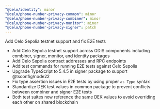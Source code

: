 ```yaml
---
"@celo/identity": minor
"@celo/phone-number-privacy-common": minor
"@celo/phone-number-privacy-combiner": minor
"@celo/phone-number-privacy-monitor": minor
"@celo/phone-number-privacy-signer": patch
---
```


Add Celo Sepolia testnet support and fix E2E tests

- Add Celo Sepolia testnet support across ODIS components including combiner, signer, monitor, and identity packages
- Add Celo Sepolia contract addresses and RPC endpoints
- Add test commands for running E2E tests against Celo Sepolia
- Upgrade TypeScript to 5.4.5 in signer package to support @tsconfig/node22
- Fix type assertion issues in E2E tests by using proper `as Type` syntax
- Standardize DEK test values in common package to prevent conflicts between combiner and signer E2E tests
- Both test suites now reference the same DEK values to avoid overriding each other on shared blockchain